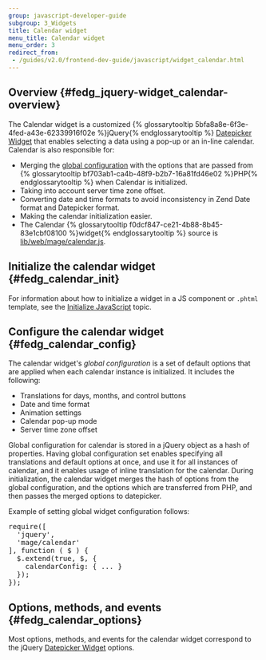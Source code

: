 ```yaml
---
group: javascript-developer-guide
subgroup: 3_Widgets
title: Calendar widget
menu_title: Calendar widget
menu_order: 3
redirect_from:
 - /guides/v2.0/frontend-dev-guide/javascript/widget_calendar.html
---
```


## Overview   {#fedg_jquery-widget_calendar-overview}

The Calendar widget is a customized {% glossarytooltip 5bfa8a8e-6f3e-4fed-a43e-62339916f02e %}jQuery{% endglossarytooltip %} <a href="http://api.jQueryui.com/datepicker/" target="_blank">Datepicker Widget</a> that enables selecting a data using a pop-up or an in-line calendar. Calendar is also responsible for:

*	Merging the <a href="#fedg_calendar_config">global configuration</a> with the options that are passed from {% glossarytooltip bf703ab1-ca4b-48f9-b2b7-16a81fd46e02 %}PHP{% endglossarytooltip %} when Calendar is initialized.
*	Taking into account server time zone offset.
*	Converting date and time formats to avoid inconsistency in Zend Date format and Datepicker format.
*	Making the calendar initialization easier.
*	The Calendar {% glossarytooltip f0dcf847-ce21-4b88-8b45-83e1cbf08100 %}widget{% endglossarytooltip %} source is <a href="{{ site.mage2000url }}lib/web/mage/calendar.js" target="_blank">lib/web/mage/calendar.js</a>.

## Initialize the calendar widget   {#fedg_calendar_init}

For information about how to initialize a widget in a JS component or `.phtml` template, see the <a href="{{ page.baseurl }}/javascript-dev-guide/javascript/js_init.html" target="_blank">Initialize JavaScript</a> topic.

## Configure the calendar widget   {#fedg_calendar_config}

The calendar widget's *global configuration* is a set of default options that are applied when each calendar instance is initialized. It includes the following:

*	Translations for days, months, and control buttons
*	Date and time format
*	Animation settings
*	Calendar pop-up mode
*	Server time zone offset

Global configuration for calendar is stored in a jQuery object as a hash of properties. Having global configuration set enables specifying all translations and default options at once, and use it for all instances of calendar, and it enables usage of inline translation for the calendar. During initialization, the calendar widget merges the hash of options from the global configuration, and the options which are transferred from PHP, and then passes the merged options to datepicker. 

Example of setting global widget configuration follows:
<pre>require([
  'jquery',
  'mage/calendar'
], function ( $ ) {
  $.extend(true, $, {
    calendarConfig: { ... }
  });
});
</pre>

## Options, methods, and events   {#fedg_calendar_options}

<p>Most options, methods, and events for the calendar widget correspond to the jQuery <a href="http://api.jqueryui.com/datepicker/" target="_blank">Datepicker Widget</a> options.</p>


